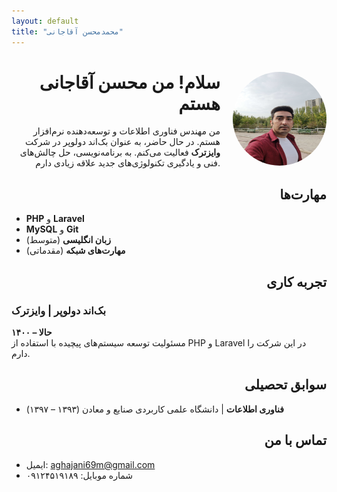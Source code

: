 ```yaml
---
layout: default
title: "محمدمحسن آقاجانی"
---
```


<div style="text-align: right;">
    <img src="assets/profile-pic-00.jpg" alt="محسن آقاجانی" style="width: 150px; height: 150px; border-radius: 50%; float: right; margin-left: 20px;"/>
    <h1>سلام! من محسن آقاجانی هستم</h1>
    <p>من مهندس فناوری اطلاعات و توسعه‌دهنده نرم‌افزار هستم. در حال حاضر، به عنوان بک‌اند دولوپر در شرکت <strong>وایزترک</strong> فعالیت می‌کنم. به برنامه‌نویسی، حل چالش‌های فنی و یادگیری تکنولوژی‌های جدید علاقه زیادی دارم.</p>
</div>
<div style="text-align: right;">

## مهارت‌ها
</div>

- **PHP** و **Laravel**
- **MySQL** و **Git**
- **زبان انگلیسی** (متوسط)
- **مهارت‌های شبکه** (مقدماتی)

<div style="text-align: right;">

## تجربه کاری
</div>

### بک‌اند دولوپر | وایزترک
**۱۴۰۰ – حالا**  
مسئولیت توسعه سیستم‌های پیچیده با استفاده از PHP و Laravel در این شرکت را دارم.
<div style="text-align: right;">

## سوابق تحصیلی
</div>

- **فناوری اطلاعات** | دانشگاه علمی کاربردی صنایع و معادن (۱۳۹۳ – ۱۳۹۷)

<div style="text-align: right;">

## تماس با من
</div>

- ایمیل: [aghajani69m@gmail.com](mailto:aghajani69m@gmail.com)
- شماره موبایل: ۰۹۱۲۴۵۱۹۱۸۹
